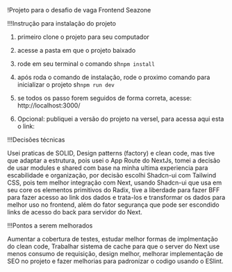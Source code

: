 !Projeto para o desafio de vaga Frontend Seazone

!!!Instrução para instalação do projeto

1) primeiro clone o projeto para seu computador

2) acesse a pasta em que o projeto baixado

3) rode em seu terminal o comando
sh`npm install`

4) após roda o comando de instalação, rode o proximo comando para inicializar o projeto
sh`npm run dev`

5) se todos os passo forem seguidos de forma correta, acesse: http://localhost:3000/

6) Opcional: publiquei a versão do projeto na versel, para acessa aqui esta o link:

!!!Decisões técnicas

Usei praticas de SOLID, Design patterns (factory) e clean code, mas tive que adaptar a estrutura, pois usei o App Route do NextJs, tomei a decisão de usar modules e shared com base na minha ultima experiencia para escabilidade e organização, por decisão escolhi Shadcn-ui com Tailwind CSS, pois tem melhor integração com Next, usando Shadcn-ui que usa em seu core os elementos primitivos do Radix, tive a liberdade para fazer BFF para fazer acesso ao link dos dados e trata-los e transformar os dados para melhor uso no frontend, além do fator segurança que pode ser escondido links de acesso do back para servidor do Next.

!!!Pontos a serem melhorados

Aumentar a cobertura de testes, estudar melhor formas de implmentação do clean code, Trabalhar sistema de cache para que o server do Next use menos consumo de requisição, design melhor, melhorar implementação de SEO no projeto e fazer melhorias para padronizar o codigo usando o ESlint. 
